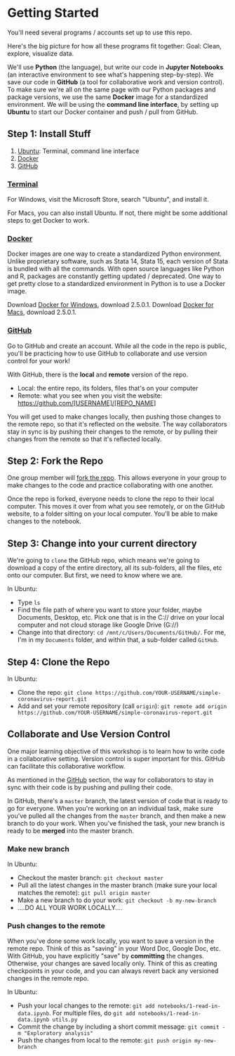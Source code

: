 # Getting Started

You'll need several programs / accounts set up to use this repo.

Here's the big picture for how all these programs fit together:
Goal: Clean, explore, visualize data.

We'll use **Python** (the language), but write our code in **Jupyter Notebooks** (an interactive environment to see what's happening step-by-step). We save our code in **GitHub** (a tool for collaborative work and version control). To make sure we're all on the same page with our Python packages and package versions, we use the same **Docker** image for a standardized environment. We will be using the **command line interface**, by setting up **Ubuntu** to start our Docker container and push / pull from GitHub.   

## Step 1: Install Stuff

1. [Ubuntu](#terminal): Terminal, command line interface
1. [Docker](#docker) 
1. [GitHub](#github)

### [Terminal](#terminal)
For Windows, visit the Microsoft Store, search "Ubuntu", and install it.

For Macs, you can also install Ubuntu. If not, there might be some additional steps to get Docker to work.

### [Docker](#docker)

Docker images are one way to create a standardized Python environment. Unlike proprietary software, such as Stata 14, Stata 15, each version of Stata is bundled with all the commands. With open source languages like Python and R, packages are constantly getting updated / deprecated. One way to get pretty close to a standardized environment in Python is to use a Docker image. 

Download [Docker for Windows](https://docs.docker.com/docker-for-windows/release-notes/), download 2.5.0.1.
Download [Docker for Macs](https://docs.docker.com/docker-for-mac/release-notes/), download 2.5.0.1.

### [GitHub](#github)

Go to GitHub and create an account. While all the code in the repo is public, you'll be practicing how to use GitHub to collaborate and use version control for your work!

With GitHub, there is the **local** and **remote** version of the repo. 
* Local: the entire repo, its folders, files that's on your computer
* Remote: what you see when you visit the website: https://github.com/[USERNAME]/[REPO_NAME]

You will get used to make changes locally, then pushing those changes to the remote repo, so that it's reflected on the website. The way collaborators stay in sync is by pushing their changes to the remote, or by pulling their changes from the remote so that it's reflected locally.

## Step 2: Fork the Repo

One group member  will [fork the repo](https://docs.github.com/en/free-pro-team@latest/github/getting-started-with-github/fork-a-repo). This allows everyone in your group to make changes to the code and practice collaborating with one another.

Once the repo is forked, everyone needs to clone the repo to their local computer. This moves it over from what you see remotely, or on the GitHub website, to a folder sitting on your local computer. You'll be able to make changes to the notebook.

## Step 3: Change into your current directory

We're going to `clone` the GitHub repo, which means we're going to download a copy of the entire directory, all its sub-folders, all the files, etc onto our computer. But first, we need to know where we are.

In Ubuntu:
* Type `ls`
* Find the file path of where you want to store your folder, maybe Documents, Desktop, etc. Pick one that is in the C:// drive on your local computer and not cloud storage like Google Drive (G://)
* Change into that directory: `cd /mnt/c/Users/Documents/GitHub/`. For me, I'm in my `Documents` folder, and within that, a sub-folder called `GitHub`.

## Step 4: Clone the Repo

In Ubuntu: 
* Clone the repo: `git clone https://github.com/YOUR-USERNAME/simple-coronavirus-report.git`
* Add and set your remote repository (call `origin`): `git remote add origin https://github.com/YOUR-USERNAME/simple-coronavirus-report.git`

## Collaborate and Use Version Control
One major learning objective of this workshop is to learn how to write code in a collaborative setting. Version control is super important for this. GitHub can facilitate this collaborative workflow.

As mentioned in the [GitHub](#github) section, the way for collaborators to stay in sync with their code is by pushing and pulling their code. 

In GitHub, there's a `master` branch, the latest version of code that is ready to go for everyone. When you're working on an individual task, make sure you've pulled all the changes from the `master` branch, and then make a new branch to do your work. When you've finished the task, your new branch is ready to be **merged** into the master branch.

### Make new branch
In Ubuntu:
* Checkout the master branch: `git checkout master`
* Pull all the latest changes in the master branch (make sure your local matches the remote): `git pull origin master`
* Make a new branch to do your work: `git checkout -b my-new-branch`
* ....DO ALL YOUR WORK LOCALLY....

### Push changes to the remote
When you've done some work locally, you want to save a version in the remote repo. Think of this as "saving" in your Word Doc, Google Doc, etc. With GitHub, you have explicitly "save" by **committing** the changes. Otherwise, your changes are saved locally only. Think of this as creating checkpoints in your code, and you can always revert back any versioned changes in the remote repo.

In Ubuntu:
* Push your local changes to the remote: `git add notebooks/1-read-in-data.ipynb`. For multiple files, do `git add notebooks/1-read-in-data.ipynb utils.py`
* Commit the change by including a short commit message: `git commit -m "Exploratory analysis"`
* Push the changes from local to the remote: `git push origin my-new-branch`